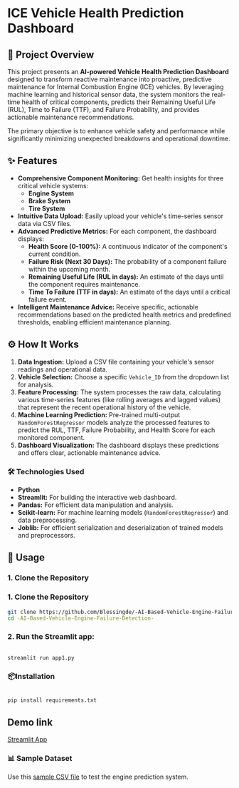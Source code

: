 # ICE Vehicle Health Prediction Dashboard

## 📌 Project Overview

This project presents an **AI-powered Vehicle Health Prediction Dashboard** designed to transform reactive maintenance into proactive, predictive maintenance for Internal Combustion Engine (ICE) vehicles. By leveraging machine learning and historical sensor data, the system monitors the real-time health of critical components, predicts their Remaining Useful Life (RUL), Time to Failure (TTF), and Failure Probability, and provides actionable maintenance recommendations.

The primary objective is to enhance vehicle safety and performance while significantly minimizing unexpected breakdowns and operational downtime.

## ✨ Features

* **Comprehensive Component Monitoring:** Get health insights for three critical vehicle systems:
    * **Engine System️**
    * **Brake System**
    * **Tire System**
* **Intuitive Data Upload:** Easily upload your vehicle's time-series sensor data via CSV files.
* **Advanced Predictive Metrics:** For each component, the dashboard displays:
    * **Health Score (0-100%):** A continuous indicator of the component's current condition.
    * **Failure Risk (Next 30 Days):** The probability of a component failure within the upcoming month.
    * **Remaining Useful Life (RUL in days):** An estimate of the days until the component requires maintenance.
    * **Time To Failure (TTF in days):** An estimate of the days until a critical failure event.
* **Intelligent Maintenance Advice:** Receive specific, actionable recommendations based on the predicted health metrics and predefined thresholds, enabling efficient maintenance planning.

## ⚙️ How It Works

1.  **Data Ingestion:** Upload a CSV file containing your vehicle's sensor readings and operational data.
2.  **Vehicle Selection:** Choose a specific `Vehicle_ID` from the dropdown list for analysis.
3.  **Feature Processing:** The system processes the raw data, calculating various time-series features (like rolling averages and lagged values) that represent the recent operational history of the vehicle.
4.  **Machine Learning Prediction:** Pre-trained multi-output `RandomForestRegressor` models analyze the processed features to predict the RUL, TTF, Failure Probability, and Health Score for each monitored component.
5.  **Dashboard Visualization:** The dashboard displays these predictions and offers clear, actionable maintenance advice.

### 🛠️ Technologies Used

* **Python**
* **Streamlit:** For building the interactive web dashboard.
* **Pandas:** For efficient data manipulation and analysis.
* **Scikit-learn:** For machine learning models (`RandomForestRegressor`) and data preprocessing.
* **Joblib:** For efficient serialization and deserialization of trained models and preprocessors.

## 🚀 Usage

### 1. Clone the Repository

### 1. Clone the Repository

```bash
git clone https://github.com/Blessingde/-AI-Based-Vehicle-Engine-Failure-Detection-.git
cd -AI-Based-Vehicle-Engine-Failure-Detection-
```

### 2. Run the Streamlit app:

```bash

streamlit run app1.py

```



### 📦Installation

```bash

pip install requirements.txt

```

## Demo link

[Streamlit App](https://smartenginecheck.streamlit.app/)



### 📊 Sample Dataset

Use this [sample CSV file](https://drive.google.com/your_shared_link_here) to test the engine prediction system.
